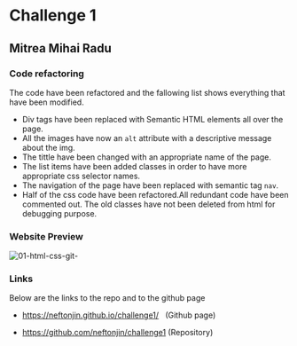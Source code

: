 # Challenge 1 
## Mitrea Mihai Radu

### Code refactoring

The code have been refactored and the fallowing list shows everything that have been modified. 

* Div tags have been replaced with Semantic HTML elements all over the page. 
* All the images have now an `alt` attribute with a descriptive message about the img.
* The tittle have been changed with an appropriate name of the page. 
* The list items have been added classes in order to have more appropriate css selector names.
* The navigation of the page have been replaced with semantic tag `nav`.
* Half of the css code have been refactored.All redundant code have been commented out.  The old classes have not been deleted from html for debugging purpose.  
 ### Website Preview 
 ![01-html-css-git-](https://user-images.githubusercontent.com/25286630/209859982-3d461c06-e26e-41a2-97a2-b0c58f483454.png)
### Links 
Below are the links to the repo and to the github page 

* https://neftonjin.github.io/challenge1/   (Github page)

* https://github.com/neftonjin/challenge1   (Repository)

